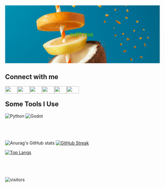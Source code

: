 ![MasterHead](https://github.com/jvsJuanVargas/jvsJuanVargas/blob/main/profilebackground_20220715111300.png)

<h2>Connect with me</h2>
<p>
  <a href="https://twitter.com/jvsjuanvargas" target="_blank"><img align="left" src="https://cdn.jsdelivr.net/npm/simple-icons@3.0.1/icons/twitter.svg" alt="" height="24" width="40" /></a>
  <a href="https://instagram.com/jvsjuanvargas" target="_blank"><img align="left" src="https://cdn.jsdelivr.net/npm/simple-icons@3.0.1/icons/instagram.svg" alt="" height="24" width="40" /></a>
  <a href="https://www.youtube.com/channel/UCiGpdm1USBDag810FI6YulQ" target="_blank"><img align="left" src="https://cdn.jsdelivr.net/npm/simple-icons@3.0.1/icons/youtube.svg" alt="" height="24" width="40" /></a>
  <a href="https://www.artstation.com/jvsjuanvargas" target="_blank"><img align="left" src="https://cdn.jsdelivr.net/npm/simple-icons@3.0.1/icons/artstation.svg" alt="" height="24" width="40" /></a>
  <a href="https://jvsjuanvargas.deviantart.com" target="_blank"><img align="left" src="https://cdn.jsdelivr.net/npm/simple-icons@3.0.1/icons/deviantart.svg" alt="" height="24" width="40" /></a>
  <a href="https://jvsjuanvargas.tumblr.com" target="_blank"><img align="left" src="https://cdn.jsdelivr.net/npm/simple-icons@3.0.1/icons/tumblr.svg" alt="" height="24" width="40" /></a>
</p>
<br>

<h2>Some Tools I Use</h2>
<p>
  <img src="https://cdn.jsdelivr.net/npm/simple-icons@3.0.1/icons/python.svg" alt="Python" width="25" height="25" />
  <img src="https://cdn.jsdelivr.net/npm/simple-icons@3.0.1/icons/godotengine.svg" alt="Godot" width="25" height="25" />
</p>

<h2>&nbsp;</h2>

![Anurag's GitHub stats](https://github-readme-stats.vercel.app/api?username=jvsJuanVargas&show_icons=true&theme=dark)
[![GitHub Streak](http://github-readme-streak-stats.herokuapp.com?user=jvsJuanVargas&theme=dark-smoky&hide_border=true)](https://git.io/streak-stats)

[![Top Langs](https://github-readme-stats.vercel.app/api/top-langs/?username=jvsJuanVargas&theme=dark)](https://github.com/anuraghazra/github-readme-stats)

<h2>&nbsp;</h2>
<p><img src="https://visitor-badge.glitch.me/badge?page_id=jvsJuanVargas.jvsJuanVargas" alt="visitors"></p>
